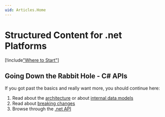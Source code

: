 ```yaml
---
uid: Articles.Home
---
```

# Structured Content for .net Platforms

[!include["Where to Start"](../shared/where-to-start.md)]

## Going Down the Rabbit Hole - C# APIs

If you got past the basics and really want more, you should continue here:

1. Read about the [architecture](xref:Articles.Architecture) or about [internal data models](xref:Articles.EavCoreDataModels)
1. Read about [breaking changes](xref:Articles.Roadmap.BreakingChanges)
1. Browse through the [.net API](xref:Api.DotNet)